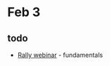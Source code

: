# Feb 3

## todo
* [Rally webinar](https://www.rallydev.com/teamstart?utm_source=eloqua&utm_medium=email&utm_content=drip3_teamstart&utm_campaign=teamstart&elq=ec1882a0f87a4d8c9db767997294df6c&elqCampaignId=20) - fundamentals

